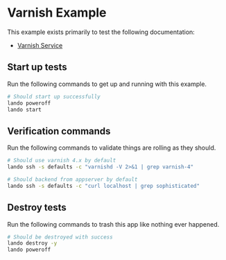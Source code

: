 Varnish Example
===============

This example exists primarily to test the following documentation:

* [Varnish Service](https://docs.devwithlando.io/tutorials/varnish.html)

Start up tests
--------------

Run the following commands to get up and running with this example.

```bash
# Should start up successfully
lando poweroff
lando start
```

Verification commands
---------------------

Run the following commands to validate things are rolling as they should.

```bash
# Should use varnish 4.x by default
lando ssh -s defaults -c "varnishd -V 2>&1 | grep varnish-4"

# Should backend from appserver by default
lando ssh -s defaults -c "curl localhost | grep sophisticated"
```

Destroy tests
-------------

Run the following commands to trash this app like nothing ever happened.

```bash
# Should be destroyed with success
lando destroy -y
lando poweroff
```
